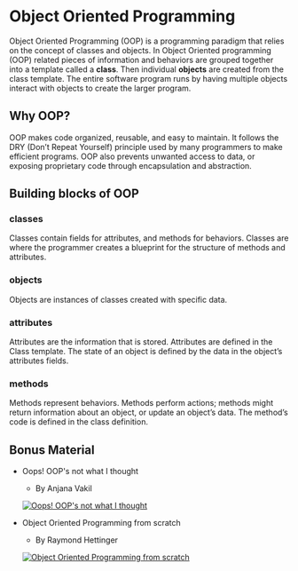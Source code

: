 # Object Oriented Programming

Object Oriented Programming (OOP) is a programming paradigm that relies on the concept of classes and objects. In Object Oriented programming (OOP) related pieces of information and behaviors are grouped together into a template called a **class**. Then individual **objects** are created from the class template. The entire software program runs by having multiple objects interact with objects to create the larger program.

## Why OOP?

OOP makes code organized, reusable, and easy to maintain. It follows the DRY (Don’t Repeat Yourself) principle used by many programmers to make efficient programs. OOP also prevents unwanted access to data, or exposing proprietary code through encapsulation and abstraction.

## Building blocks of OOP

### classes

Classes contain fields for attributes, and methods for behaviors. Classes are where the programmer creates a blueprint for the structure of methods and attributes.

### objects

Objects are instances of classes created with specific data.

### attributes

Attributes are the information that is stored. Attributes are defined in the Class template. The state of an object is defined by the data in the object’s attributes fields.

### methods

Methods represent behaviors. Methods perform actions; methods might return information about an object, or update an object’s data. The method’s code is defined in the class definition.

<!-- ![Object Oriented Programming](./images/oop.png) -->

## Bonus Material

- Oops! OOP's not what I thought

  - By Anjana Vakil

  [![Oops! OOP's not what I thought](http://img.youtube.com/vi/qMdxExJCD5s/0.jpg)](http://www.youtube.com/watch?v=qMdxExJCD5s "Oops! OOP's not what I thought")

- Object Oriented Programming from scratch

  - By Raymond Hettinger

  [![Object Oriented Programming from scratch](http://img.youtube.com/vi/8moWQ1561FY/0.jpg)](http://www.youtube.com/watch?v=8moWQ1561FY "Oops! OOP's not what I thought")
